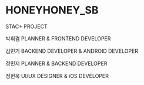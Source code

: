 # HONEYHONEY_SB

STAC+ PROJECT

박휘겸
PLANNER & FRONTEND DEVELOPER

김민기
BACKEND DEVELOPER & ANDROID DEVELOPER

정민지
PLANNER & BACKEND DEVELOPER

정현욱
UI/UX DESIGNER & iOS DEVELOPER
